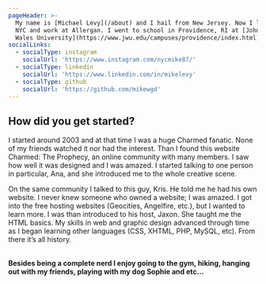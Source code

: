 ```yaml
---
pageHeader: >-
  My name is [Michael Levy](/about) and I hail from New Jersey. Now I live in
  NYC and work at Allergan. I went to school in Providence, RI at [Johnson &
  Wales University](https://www.jwu.edu/campuses/providence/index.html).
socialLinks:
  - socialType: instagram
    socialUrl: 'https://www.instagram.com/nycmike87/'
  - socialType: linkedin
    socialUrl: 'https://www.linkedin.com/in/mikelevy'
  - socialType: github
    socialUrl: 'https://github.com/mikewgd'
---
```

## How did you get started?

I started around 2003 and at that time I was a huge Charmed fanatic. None of my friends watched it nor had the interest. Than I found this website Charmed: The Prophecy, an online community with many members. I saw how well it was designed and I was amazed. I started talking to one person in particular, Ana, and she introduced me to the whole creative scene.

On the same community I talked to this guy, Kris. He told me he had his own website. I never knew someone who owned a website; I was amazed. I got into the free hosting websites (Geocities, Angelfire, etc.), but I wanted to learn more. I was than introduced to his host, Jaxon. She taught me the HTML basics. My skills in web and graphic design advanced through time as I began learning other languages (CSS, XHTML, PHP, MySQL, etc). From there it’s all history.  
<br>

**Besides being a complete nerd I enjoy going to the gym, hiking, hanging out with my friends, playing with my dog Sophie and etc...**
